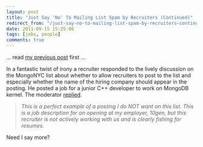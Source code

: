 ```yaml
---
layout: post
title: "Just Say 'No' To Mailing List Spam by Recruiters (Continued)"
redirect_from: "/just-say-no-to-mailing-list-spam-by-recruiters-continued"
date: 2011-09-15 15:25:08
tags: [jobs, people]
comments: true
---
```

... read [my previous post](/just-say-no-to-mailing-list-spam-by-recruiters) first ...

In a fantastic twist of irony a recruiter responded to the lively discussion on the MongoNYC list about whether to allow recruiters to post to the list and especially whether the name of the hiring company should appear in the posting. He posted a job for a junior C++ developer to work on MongoDB kernel. The moderator [replied](http://www.meetup.com/New-York-MongoDB-User-Group/messages/22580472/).

> _This is a perfect example of a posting I do NOT want on this list. This is a job description for an opening at my employer, 10gen, but this recruiter is not actively working with us and is clearly fishing for resumes._

Need I say more?
